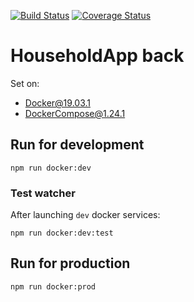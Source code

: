 [![Build Status](https://travis-ci.org/damiankoper/hhapp-back.svg?branch=master)](https://travis-ci.org/damiankoper/hhapp-back.svg?branch=master)
[![Coverage Status](https://coveralls.io/repos/github/damiankoper/hhapp-back/badge.svg?branch=master)](https://coveralls.io/github/damiankoper/hhapp-back?branch=master)
# HouseholdApp back

Set on: 
* Docker@19.03.1
* DockerCompose@1.24.1

## Run for development
```
npm run docker:dev
```
### Test watcher
After launching `dev` docker services:
```
npm run docker:dev:test
```

## Run for production
```
npm run docker:prod
```
